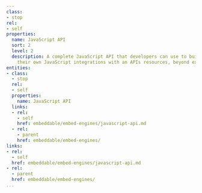 ```yaml
---
class:
- stop
rel:
- self
properties:
  name: JavaScript API
  sort: 2
  level: 2
  description: A complete JavaScript API that developers can use to build and manage
    their own JavaScript integrations with an APIs resources, beyond existing widgets.
entities:
- class:
  - stop
  rel:
  - self
  properties:
    name: JavaScript API
  links:
  - rel:
    - self
    href: embeddable/embed-engines/javascript-api.md
  - rel:
    - parent
    href: embeddable/embed-engines/
links:
- rel:
  - self
  href: embeddable/embed-engines/javascript-api.md
- rel:
  - parent
  href: embeddable/embed-engines/
...
```

